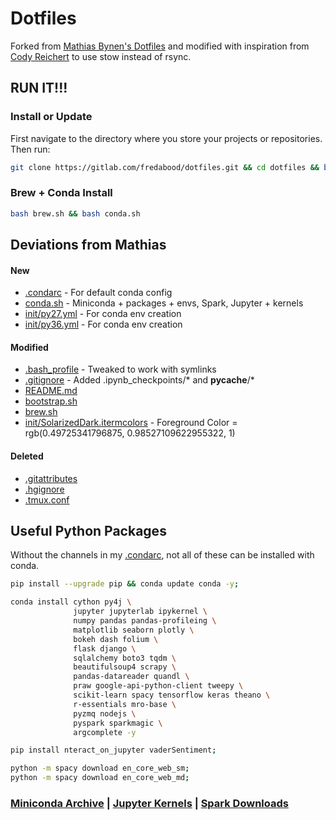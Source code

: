 # Dotfiles

Forked from [Mathias Bynen's Dotfiles](https://github.com/mathiasbynens/dotfiles) and modified with inspiration from [Cody Reichert](https://github.com/CodyReichert/dotfiles/blob/master/install.sh) to use stow instead of rsync.

## RUN IT!!!

### Install or Update
First navigate to the directory where you store your projects or repositories. Then run:
```bash
git clone https://gitlab.com/fredabood/dotfiles.git && cd dotfiles && bash bootstrap.sh
```

### Brew + Conda Install
```bash
bash brew.sh && bash conda.sh
```

## Deviations from Mathias
#### New
* [.condarc](./home/.condarc) - For default conda config
* [conda.sh](./conda.sh) - Miniconda + packages + envs, Spark, Jupyter + kernels
* [init/py27.yml](./home/init/py27.yml) - For conda env creation
* [init/py36.yml](./home/init/py36.yml) - For conda env creation

#### Modified
* [.bash_profile](./home/.bash_profile) - Tweaked to work with symlinks
* [.gitignore](./home/.gitignore) - Added .ipynb_checkpoints/* and __pycache__/*
* [README.md](./README.md)
* [bootstrap.sh](./bootstrap.sh)
* [brew.sh](./brew.sh)
* [init/SolarizedDark.itermcolors](./init/SolarizedDark.itermcolors) - Foreground Color = rgb(0.49725341796875, 0.98527109622955322, 1)

#### Deleted
* [.gitattributes](https://github.com/mathiasbynens/dotfiles/blob/master/.gitattributes)
* [.hgignore](https://github.com/mathiasbynens/dotfiles/blob/master/.hgignore)
* [.tmux.conf](https://github.com/mathiasbynens/dotfiles/blob/master/.tmux.conf)

## Useful Python Packages
Without the channels in my [.condarc](./home/.condarc), not all of these can be installed with conda.
```bash
pip install --upgrade pip && conda update conda -y;

conda install cython py4j \
              jupyter jupyterlab ipykernel \
              numpy pandas pandas-profileing \
              matplotlib seaborn plotly \
              bokeh dash folium \
              flask django \
              sqlalchemy boto3 tqdm \
              beautifulsoup4 scrapy \
              pandas-datareader quandl \
              praw google-api-python-client tweepy \
              scikit-learn spacy tensorflow keras theano \
              r-essentials mro-base \
              pyzmq nodejs \
              pyspark sparkmagic \
              argcomplete -y

pip install nteract_on_jupyter vaderSentiment;

python -m spacy download en_core_web_sm;
python -m spacy download en_core_web_md;
```

### [Miniconda Archive](https://repo.continuum.io/miniconda/) | [Jupyter Kernels](https://github.com/jupyter/jupyter/wiki/Jupyter-kernels) | [Spark Downloads](https://spark.apache.org/downloads.html)

